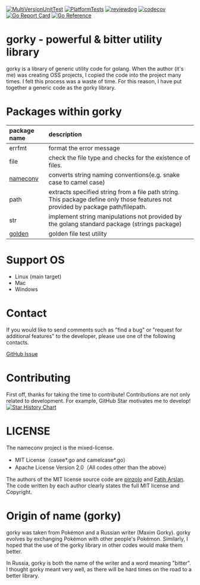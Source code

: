 [![MultiVersionUnitTest](https://github.com/nao1215/gorky/actions/workflows/multi_ver_test.yml/badge.svg)](https://github.com/nao1215/gorky/actions/workflows/multi_ver_test.yml)
[![PlatformTests](https://github.com/nao1215/gorky/actions/workflows/platform_test.yml/badge.svg)](https://github.com/nao1215/gorky/actions/workflows/platform_test.yml)
[![reviewdog](https://github.com/nao1215/gorky/actions/workflows/reviewdog.yml/badge.svg)](https://github.com/nao1215/gorky/actions/workflows/reviewdog.yml)
[![codecov](https://codecov.io/gh/nao1215/gorky/branch/main/graph/badge.svg?token=QlXh0Q9Cxt)](https://codecov.io/gh/nao1215/gorky)
[![Go Report Card](https://goreportcard.com/badge/github.com/nao1215/gorky)](https://goreportcard.com/report/github.com/nao1215/gorky)
[![Go Reference](https://pkg.go.dev/badge/github.com/nao1215/gorky.svg)](https://pkg.go.dev/github.com/nao1215/gorky)
# gorky - powerful & bitter utility library
gorky is a library of generic utility code for golang. When the author (it's me) was creating OSS projects, I copied the code into the project many times. I felt this process was a waste of time. For this reason, I have put together a generic code as the gorky library.

# Packages within gorky
|package name| description|
|:--|:--|
|errfmt| format the error message|
|file|check the file type and checks for the existence of files.|
|[nameconv](doc/en/README_nameconv.md)|converts string naming conventions(e.g. snake case to camel case)|
|path|extracts specified string from a file path string. This package define only those features not provided by package path/filepath.|
|str|implement string manipulations not provided by the golang standard package (strings package)|
|[golden](doc/en/README_golden.md)|golden file test utility|

# Support OS
- Linux (main target)
- Mac
- Windows

# Contact
If you would like to send comments such as "find a bug" or "request for additional features" to the developer, please use one of the following contacts.

[GitHub Issue](https://github.com/nao1215/gup/gorky)

# Contributing
First off, thanks for taking the time to contribute! Contributions are not only related to development. For example, GitHub Star motivates me to develop!
[![Star History Chart](https://api.star-history.com/svg?repos=nao1215/gorky&type=Date)](https://star-history.com/#nao1215/gorky&Date)


# LICENSE
The nameconv project is the mixed-license.

- MIT License（casee*.go and camelcase*.go）
- Apache License Version 2.0（All codes other than the above）

The authors of the MIT license source code are [pinzolo](https://github.com/pinzolo) and [Fatih Arslan](https://github.com/fatih). The code written by each author clearly states the full MIT license and Copyright.

# Origin of name (gorky)
gorky was taken from Pokémon and a Russian writer (Maxim Gorky). gorky evolves by exchanging Pokémon with other people's Pokémon. Similarly, I hoped that the use of the gorky library in other codes would make them better.

In Russia, gorky is both the name of the writer and a word meaning "bitter".  I thought gorky meant very well, as there will be hard times on the road to a better library.

